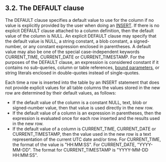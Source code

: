 ## 3\.2\. The DEFAULT clause


The DEFAULT clause specifies a default value to use for the column if no
value is explicitly provided by the user when doing an [INSERT](lang_insert.html). If there
is no explicit DEFAULT clause attached to a column definition, then the 
default value of the column is NULL. An explicit DEFAULT clause may specify
that the default value is NULL, a string constant, a blob constant, a
signed\-number, or any constant expression enclosed in parentheses. A
default value may also be one of the special case\-independent keywords
CURRENT\_TIME, CURRENT\_DATE or CURRENT\_TIMESTAMP. For the purposes of the
DEFAULT clause, an expression is considered constant if it
contains no sub\-queries, column or table references, [bound parameters](lang_expr.html#varparam),
or string literals enclosed in double\-quotes instead of single\-quotes.



Each time a row is inserted into the table by an INSERT statement that 
does not provide explicit values for all table columns the values stored in
the new row are determined by their default values, as follows:



* If the default value of the column is a constant NULL, text, blob or
 signed\-number value, then that value is used directly in the new row.
* If the default value of a column is an expression in parentheses, then
 the expression is evaluated once for each row inserted and the results
 used in the new row.
* If the default value of a column is CURRENT\_TIME, CURRENT\_DATE or
 CURRENT\_TIMESTAMP, then the value used in the new row is a text
 representation of the current UTC date and/or time. For CURRENT\_TIME, the
 format of the value is "HH:MM:SS". For CURRENT\_DATE, "YYYY\-MM\-DD". The
 format for CURRENT\_TIMESTAMP is "YYYY\-MM\-DD HH:MM:SS".



